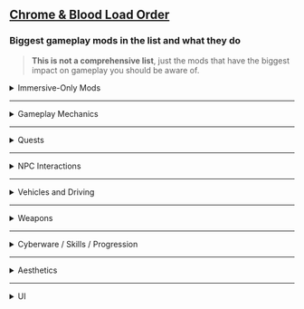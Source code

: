 ## [Chrome & Blood Load Order](https://loadorderlibrary.com/lists/chrome-blood-2)

### Biggest gameplay mods in the list and what they do  
> **This is not a comprehensive list**, just the mods that have the biggest impact on gameplay you should be aware of.

<details>
<summary>Immersive-Only Mods</summary>

- [Dark Future](https://www.nexusmods.com/cyberpunk2077/mods/16300)  
  Removes fast travel, mini-map, and enemy awareness UI, adds environmental needs and survival mechanics, increasing immersion and difficulty.

- [Immersive Cyberware](https://www.nexusmods.com/cyberpunk2077/mods/21916)  
  Locks gameplay essentials like inventory, scanner, and healthbar behind cyberware upgrades, making chrome a necessity rather than a convenience.

- [Limited HUD](https://www.nexusmods.com/cyberpunk2077/mods/2592)  
  Hides HUD elements dynamically except during combat or interaction, keeping players focused on the world, not the UI.

- [Wannabe Edgerunner](https://www.nexusmods.com/cyberpunk2077/mods/5646)  
  Introduces a cyberpsychosis system: gain humanity penalties from over-augmentation, adding tension and realism to cyberware use.

- [Virtual Atelier Delivery](https://www.nexusmods.com/cyberpunk2077/mods/21482?tab=files)  
  Adds realistic delivery delays when purchasing from Virtual Atelier, reinforcing pacing and immersion while reducing instant gratification.

- [Pay to Go](https://www.nexusmods.com/cyberpunk2077/mods/23415)  
  Makes public transit and taxi services cost eddies, grounding travel in the game’s economy.

- [Fast Travel Time](https://www.nexusmods.com/cyberpunk2077/mods/23250)  
  Adds a passage of in-game time when fast traveling, balancing convenience with immersion.

- [Discard Magazine Ammo on Reload](https://www.nexusmods.com/cyberpunk2077/mods/2819)
  Exactly what the title says

- [Manual Reload](https://www.nexusmods.com/cyberpunk2077/mods/2804)  
  Disables automatic reloading; player must physically push the reload button 

</details>


---

<details>
<summary>Gameplay Mechanics</summary>

- [Enhanced Air Traffic](https://www.nexusmods.com/cyberpunk2077/mods/20208)  
  Adds flying AVs and landing pads, increasing verticality and world realism.

- [Sticky Grenade](https://www.nexusmods.com/cyberpunk2077/mods/18910)  
  Lets you stick grenades to surfaces for tactical explosives.

- [Body Shield](https://www.nexusmods.com/cyberpunk2077/mods/10533)  
  Allows using fallen bodies as cover—perfect for improvisation in tight combat.

- [Ricochet Redux](https://www.nexusmods.com/cyberpunk2077/mods/7197)  
  Enhances reflect mechanics to reward explosive shots and environmental kills.

- [Stealthrunner – Stealth Gameplay Expansion](https://www.nexusmods.com/cyberpunk2077/mods/7616)  
  Adds tools and mechanics to elevate stealth through gear and perks.

- [Random Netrunners](https://www.nexusmods.com/cyberpunk2077/mods/16475)  
  Populates Night City with unpredictable netrunner encounters for added hacking variety.

- [They Will Remember](https://www.nexusmods.com/cyberpunk2077/mods/19747)  
  Adds persistent NPC reactions—your choices echo across game relationships and reputation.

- [Enemies of Night City](https://www.nexusmods.com/cyberpunk2077/mods/8467)  
  Introduces new enemy archetypes and NPC diversity for more dangerous, varied encounters.

- [Simple Flashlight](https://www.nexusmods.com/cyberpunk2077/mods/2913)  
  Adds a manual flashlight—critical for exploring dark interiors.

- [Reinforcements System](https://www.nexusmods.com/cyberpunk2077/mods/21532)  
  Enables faction-specific mid-combat back-up, escalating firefights realistically.

- [Enhanced Weakspot](https://www.nexusmods.com/cyberpunk2077/mods/17658)  
  Makes precision hits on enemy weak points more rewarding and impactful.

- [Economy Punk](https://www.nexusmods.com/cyberpunk2077/mods/16952)  
  Overhauls money, loot, and vendor systems for a gritty, survival-based economy.

- [Better Armor Scaling](https://www.nexusmods.com/cyberpunk2077/mods/13582)  
  Balances damage reduction so armor is realistic and less exploitable at high levels.

- [Ammo Limiter](https://www.nexusmods.com/cyberpunk2077/mods/21807)  
  Auto-manages ammo and enforces scarcity to encourage resource planning.

- [Damage Scaling And Balance - Extended](https://www.nexusmods.com/cyberpunk2077/mods/21865)  
  Offers tailored multipliers for all weapon categories (melee, ranged, hacks) for both V and NPCs.

- [Immersive Shooting AI](https://www.nexusmods.com/cyberpunk2077/mods/22782)  
  Overhauls enemy AI in firefights, making NPCs fight more intelligently and aggressively.

- [Disassemble Weapons for Recipes](https://www.nexusmods.com/cyberpunk2077/mods/21747)  
  Lets you disassemble unique weapons to unlock their crafting recipes.

- [Free Runner](https://www.nexusmods.com/cyberpunk2077/mods/24402)  
  Advanced parkour mod adding wall running, wall jumping, and air dashing to Cyberpunk 2077.


</details>

---

<details>
<summary>Quests</summary>

- [New Quest – Hot Fuzz](https://www.nexusmods.com/cyberpunk2077/mods/7832)  
  A fast-paced, action-comedy style mission with explosive setups.

- [New Quest – One More Light](https://www.nexusmods.com/cyberpunk2077/mods/7834)  
  A more melancholic, emotionally charged quest focusing on personal connections.

- [New Quest – Encore](https://www.nexusmods.com/cyberpunk2077/mods/8413)  
  Explores the aftermath of major events through branching moral decisions.

- [New Quest – Californication](https://www.nexusmods.com/cyberpunk2077/mods/7833)  
  Dives into the darker sides of fame and vice in Night City.

</details>

---

<details>
<summary>NPC Interactions</summary>

- [Hangout Romances](https://www.nexusmods.com/cyberpunk2077/mods/18972)  
  Adds spend-time hangouts with romance options for deeper relationships.

- [Hackable and Grabbable Civilians](https://www.nexusmods.com/cyberpunk2077/mods/18847)  
  Increases interactivity by letting you hack or physically push NPCs.

- [Better Children](https://www.nexusmods.com/cyberpunk2077/mods/16462)  
  Enhances child NPC realism and behavior.

- [Fixed NPC Vehicle Reactions](https://www.nexusmods.com/cyberpunk2077/mods/19530)  
  Improves NPC driving and reactions in traffic-heavy scenes.

</details>

---

<details>
<summary>Vehicles and Driving</summary>

- [Drive-by Shotguns – Use Shotguns in Vehicle](https://www.nexusmods.com/cyberpunk2077/mods/19067)  
  Fires shotguns while driving—great for hectic vehicle combat.

- [Drive-by Rifles & Heavy Weapons](https://www.nexusmods.com/cyberpunk2077/mods/19084)  
  Expands weapon options for shooting out of vehicles.

- [Virtual Car Dealer](https://www.nexusmods.com/cyberpunk2077/mods/4454)  
  Adds an in-game dealership for lore-friendly car browsing and buying.

- [All Vehicles Can Steer](https://www.nexusmods.com/cyberpunk2077/mods/18210)  
  Enables steering functionality in normally un-steerable vehicles.

- [Vehicle Summon Tweaks](https://www.nexusmods.com/cyberpunk2077/mods/4658)  
  Makes summoning more intuitive and glitch-free.

- [Nitrous](https://www.nexusmods.com/cyberpunk2077/mods/20675)  
  Adds speed boosts for cinematic, fast-paced driving sequences.

- [Cyber Drift](https://www.nexusmods.com/cyberpunk2077/mods/8306)  
  Lets you manually drift for better handling and style.

- [Cyber Grip](https://www.nexusmods.com/cyberpunk2077/mods/19699)  
  Improves traction and steering control for more responsive driving.

</details>

---

<details>
<summary>Weapons</summary>

- [Chrome Ballistics](https://www.nexusmods.com/cyberpunk2077/mods/22819)  
  Reworks damage, penetration, range, and headshots to deliver impactful, low-TTK combat.

- [Replace Weapon Mods](https://www.nexusmods.com/cyberpunk2077/mods/15409)  
  Enables swapping out mods without losing the original component.

- [Better Attachments – CET](https://www.nexusmods.com/cyberpunk2077/mods/10822)  
  Enhances both the function and look of weapon attachments.

- [Extra Iconics](https://www.nexusmods.com/cyberpunk2077/mods/15889)  
  Adds more legendary guns into your arsenal.

- [Vanilla Reworks Explosive Pack – Iconic Weapons](https://www.nexusmods.com/cyberpunk2077/mods/17483)  
  Introduces new iconic weapons like Malorian 3516 with fresh gameplay flair.

</details>

---

<details>
<summary>Cyberware / Skills / Progression</summary>

- [Cyberware-EX](https://www.nexusmods.com/cyberpunk2077/mods/9429)  
  Adds new cyberware upgrades and APIs for expansion.

- [Ripperdoc Service Charge](https://www.nexusmods.com/cyberpunk2077/mods/11200)  
  Adds fees for upgrades, balancing early advantage.

- [Black Chrome – Cyberware Expansion](https://www.nexusmods.com/cyberpunk2077/mods/16031)  
  Adds new stylistic chrome enhancements inspired by the Black Chrome loreset.

- [Neuralware – Chipware Expansion](https://www.nexusmods.com/cyberpunk2077/mods/19798)  
  Expands chip and neuralware options for deeper playstyles.

- [Raven Gemini II – Full Body Cyberware](https://www.nexusmods.com/cyberpunk2077/mods/16209)  
  Adds full-body cyber conversion for heavy chrome builds.

- [Raito Labs – Custom Cyberware](https://www.nexusmods.com/cyberpunk2077/mods/13008)  
  Introduces stylized, lore-consistent chrome from Raito Labs.

- [Gold-Plated Interface Cyberware](https://www.nexusmods.com/cyberpunk2077/mods/15571)  
  Applies luxe gold visuals to existing chrome slots.

- [Advanced Implant Technologies – Virtual Atelier](https://www.nexusmods.com/cyberpunk2077/mods/15759)  
  Adds elite implants purchasable in the Virtual Atelier store.

- [Upgrade Weapons Unlocked](https://www.nexusmods.com/cyberpunk2077/mods/9889)  
  Allows free upgrade tweaking without costly limitations.

- [Renaissance Punk – Perk Scaling](https://www.nexusmods.com/cyberpunk2077/mods/14037)  
  Overhauls perk progression for more reward-driven character builds.

</details>

---

<details>
<summary>Aesthetics</summary>

- [Preem Scopes](https://www.nexusmods.com/cyberpunk2077/mods/10021)  
  Cleans up scope visuals by removing scanlines and depth distortion.

- [Nova Rain & Ripples](https://www.nexusmods.com/cyberpunk2077/mods/13483)  
  Enhances rain and water effects with cinematic realism.

- [ReLUX – Lighting Redux](https://www.nexusmods.com/cyberpunk2077/mods/20808)  
  Rebuilds lighting systems for more realistic, stylized visuals.

- [Weather Switcher](https://www.nexusmods.com/cyberpunk2077/mods/18027)  
  Gives manual control over weather and time settings.

- [NCPD Uniform 2.0](https://www.nexusmods.com/cyberpunk2077/mods/21577)  
  Enhances NCPD attire with high-quality models and textures.

- [Environment Textures Overhaul](https://www.nexusmods.com/cyberpunk2077/mods/13372)  
  Upgrades a wide range of environmental textures for sharper visuals.

- [Cyberpunk 2077 HD Reworked Project](https://www.nexusmods.com/cyberpunk2077/mods/7652)  
  Comprehensive high-resolution texture overhaul for maximum detail.

- [Hi-Res NPC Body Textures](https://www.nexusmods.com/cyberpunk2077/mods/22707)  
  Improves NPC body models with sharper and more realistic textures.

</details>

---

<details>
<summary>UI</summary>

- [Streamlined HUD](https://www.nexusmods.com/cyberpunk2077/mods/10759)  
  Declutters interface for a minimalist, immersive experience.

- [More Weapon Filters](https://www.nexusmods.com/cyberpunk2077/mods/16565)  
  Adds inventory filters to improve item management.

- [RAM-based Scanner Speed](https://www.nexusmods.com/cyberpunk2077/mods/16108)  
  Adapts reload speed dynamically to available memory.

- [HUD Painter](https://www.nexusmods.com/cyberpunk2077/mods/14935)  
  Lets you customize HUD element colors.

- [Preem Map](https://www.nexusmods.com/cyberpunk2077/mods/18269)  
  Overhauls world map with clean icons and layout.

- [Wardrobe Courier – EquipmentEx Addon](https://www.nexusmods.com/cyberpunk2077/mods/18519)  
  Enables outfit delivery via the EquipmentEx framework.

- [Flavorful Descriptions](https://www.nexusmods.com/cyberpunk2077/mods/13575)  
  Adds lore-rich item and perk descriptions.

- [Muted Markers](https://www.nexusmods.com/cyberpunk2077/mods/1727)  
  Tones down garish on-screen icons.

- [Stash & Backpack Search](https://www.nexusmods.com/cyberpunk2077/mods/14264)  
  Adds a quick search bar to stash and inventory screens.

- [Revised Backpack](https://www.nexusmods.com/cyberpunk2077/mods/17642)  
  Improves gear sorting and UI layout functionality.

- [Quickhack Hotkeys](https://www.nexusmods.com/cyberpunk2077/mods/7238)  
  Assign quickhacks to hotkeys for stealth or reaction playstyle.

- [Inventory Adjustments Hub](https://www.nexusmods.com/cyberpunk2077/mods/19632)  
  Centralized QoL enhancements for inventory—sorting, weight, layout.

</details>
